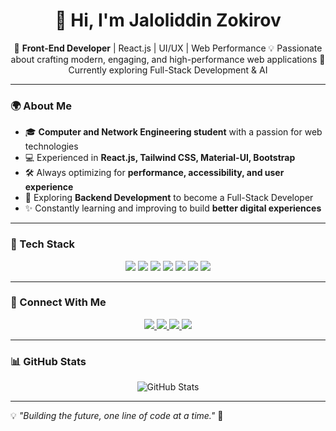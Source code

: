 <h1 align="center">👋 Hi, I'm Jaloliddin Zokirov</h1>

<p align="center">
🚀 <b>Front-End Developer</b> | React.js | UI/UX | Web Performance  
💡 Passionate about crafting modern, engaging, and high-performance web applications  
🌱 Currently exploring Full-Stack Development & AI  
</p>

---

### 🌍 About Me  
- 🎓 **Computer and Network Engineering student** with a passion for web technologies  
- 💻 Experienced in **React.js, Tailwind CSS, Material-UI, Bootstrap**  
- 🛠️ Always optimizing for **performance, accessibility, and user experience**  
- 🎯 Exploring **Backend Development** to become a Full-Stack Developer  
- ✨ Constantly learning and improving to build **better digital experiences**  

---

### 🚀 Tech Stack  
<p align="center">
  <img src="https://img.shields.io/badge/React.js-61DAFB?style=for-the-badge&logo=react&logoColor=black" />
  <img src="https://img.shields.io/badge/JavaScript-F7DF1E?style=for-the-badge&logo=javascript&logoColor=black" />
  <img src="https://img.shields.io/badge/Tailwind_CSS-06B6D4?style=for-the-badge&logo=tailwindcss&logoColor=white" />
  <img src="https://img.shields.io/badge/Material--UI-0081CB?style=for-the-badge&logo=mui&logoColor=white" />
  <img src="https://img.shields.io/badge/Bootstrap-7952B3?style=for-the-badge&logo=bootstrap&logoColor=white" />
  <img src="https://img.shields.io/badge/CSS3-1572B6?style=for-the-badge&logo=css3&logoColor=white" />
  <img src="https://img.shields.io/badge/HTML5-E34F26?style=for-the-badge&logo=html5&logoColor=white" />
</p>  

---

### 🔗 Connect With Me  
<p align="center">
  <a href="https://jaloliddindev.uz" target="_blank">
    <img src="https://img.shields.io/badge/-Portfolio-0A66C2?style=for-the-badge&logo=globe&logoColor=white" />
  </a>
  <a href="https://www.linkedin.com/in/jaloliddin-zokirov-4869b0276/" target="_blank">
    <img src="https://img.shields.io/badge/-LinkedIn-0077B5?style=for-the-badge&logo=linkedin&logoColor=white" />
  </a>
  <a href="https://t.me/Zokirov_Jaloliddin" target="_blank">
    <img src="https://img.shields.io/badge/-Telegram-26A5E4?style=for-the-badge&logo=telegram&logoColor=white" />
  </a>
  <a href="mailto:jaloliddinzokirov.dev@gmail.com" target="_blank">
    <img src="https://img.shields.io/badge/-Email-D14836?style=for-the-badge&logo=gmail&logoColor=white" />
  </a>
</p>

---

### 📊 GitHub Stats  
<p align="center">
  <img src="https://github-readme-stats.vercel.app/api?username=Jaloliddin-Zokirov&show_icons=true&theme=dark" alt="GitHub Stats" />
</p>

---

💡 *"Building the future, one line of code at a time."* 🚀 
